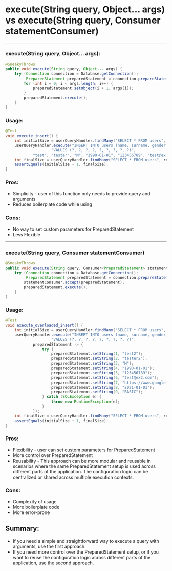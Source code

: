 # execute(String query, Object... args) vs execute(String query, Consumer<PreparedStatement> statementConsumer)

---

### execute(String query, Object... args):
```java
@SneakyThrows
public void execute(String query, Object... args) {
    try (Connection connection = Database.getConnection();
         PreparedStatement preparedStatement = connection.prepareStatement(query)) {
        for (int i = 0; i < args.length; i++) {
            preparedStatement.setObject(i + 1, args[i]);
        }
        preparedStatement.execute();
    }
}
```
### Usage: 
```java
@Test
void execute_insert() {
    int initialSize = userQueryHandler.findMany("SELECT * FROM users", resultSetUserMapper).size();
    userQueryHandler.execute("INSERT INTO users (name, surname, gender, birthday, phone_number, email, profile_photo_url, account_creation_date, client_type) " +
                    "VALUES (?, ?, ?, ?, ?, ?, ?, ?, ?)",
            "test", "tester", "M", "1990-01-01", "123456789", "test@ex.com", "https://www.google.com", "2021-01-01", "BASIC");
    int finalSize = userQueryHandler.findMany("SELECT * FROM users", resultSetUserMapper).size();
    assertEquals(initialSize + 1, finalSize);
}
```
### Pros:
- Simplicity - user of this function only needs to provide query and arguments
- Reduces boilerplate code while using 
### Cons:
- No way to set custom parameters for PreparedStatement
- Less Flexible

--- 

### execute(String query, Consumer<PreparedStatement> statementConsumer)
```java
@SneakyThrows
public void execute(String query, Consumer<PreparedStatement> statementConsumer) {
    try (Connection connection = Database.getConnection();
         PreparedStatement preparedStatement = connection.prepareStatement(query)) {
        statementConsumer.accept(preparedStatement);
        preparedStatement.execute();
    }
}
```
### Usage:
```java
@Test
void execute_overloaded_insert() {
    int initialSize = userQueryHandler.findMany("SELECT * FROM users", resultSetUserMapper).size();
    userQueryHandler.execute("INSERT INTO users (name, surname, gender, birthday, phone_number, email, profile_photo_url, account_creation_date, client_type) " +
                    "VALUES (?, ?, ?, ?, ?, ?, ?, ?, ?)",
            preparedStatement -> {
                try {
                    preparedStatement.setString(1, "test2");
                    preparedStatement.setString(2, "tester2");
                    preparedStatement.setString(3, "M");
                    preparedStatement.setString(4, "1990-01-01");
                    preparedStatement.setString(5, "123456789");
                    preparedStatement.setString(6, "test@ex2.com");
                    preparedStatement.setString(7, "https://www.google.com");
                    preparedStatement.setString(8, "2021-01-01");
                    preparedStatement.setString(9, "BASIC");
                } catch (SQLException e) {
                    throw new RuntimeException(e);
                }
            });
    int finalSize = userQueryHandler.findMany("SELECT * FROM users", resultSetUserMapper).size();
    assertEquals(initialSize + 1, finalSize);
}
```
### Pros:
- Flexibility - user can set custom parameters for PreparedStatement
- More control over PreparedStatement
- Reusability - This approach can be more modular and reusable in scenarios where the same PreparedStatement setup is 
used across different parts of the application. 
The configuration logic can be centralized or shared across multiple execution contexts.
### Cons:
- Complexity of usage
- More boilerplate code
- More error-prone

## Summary:
- If you need a simple and straightforward way to execute a query with arguments, use the first approach.
- If you need more control over the PreparedStatement setup, or if you want to reuse the configuration logic across different parts of the application, use the second approach.
